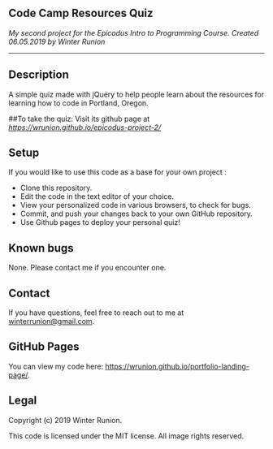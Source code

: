 ## Code Camp Resources Quiz

_My second project for the Epicodus Intro to Programming Course. Created 06.05.2019 by Winter Runion_
***
## Description
A simple quiz made with jQuery to help people learn about the resources for learning how to code in Portland, Oregon.

##To take the quiz:
Visit its github page at _https://wrunion.github.io/epicodus-project-2/_

## Setup
If you would like to use this code as a base for your own project :
* Clone this repository.
* Edit the code in the text editor of your choice.
* View your personalized code in various browsers, to check for bugs.
* Commit, and push your changes back to your own GitHub repository.
* Use Github pages to deploy your personal quiz!

## Known bugs
None. Please contact me if you encounter one.

## Contact
If you have questions, feel free to reach out to me at winterrunion@gmail.com.

## GitHub Pages
You can view my code here: https://wrunion.github.io/portfolio-landing-page/.

## Legal

Copyright (c) 2019 Winter Runion.

This code is licensed under the MIT license. All image rights reserved.
